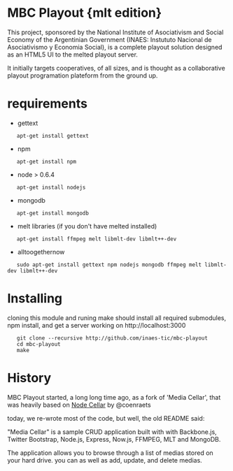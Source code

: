 # MBC Playout {mlt edition} #

This project, sponsored by the National Institute of Asociativism and Social
Economy of the Argentinian Government (INAES: Instututo Nacional de
Asociativismo y Economia Social), is a complete playout solution designed as
an HTML5 UI to the melted playout server.

It initially targets cooperatives, of all sizes, and is thought as a
collaborative playout programation plateform from the ground up.

# requirements #

+ gettext

```shell
   apt-get install gettext 
```

+ npm

```shell
   apt-get install npm  
```
+ node > 0.6.4

```shell
   apt-get install nodejs
```

+ mongodb

```shell
   apt-get install mongodb
```

+ melt libraries (if you don't have melted installed)

```shell
   apt-get install ffmpeg melt libmlt-dev libmlt++-dev
```

+ alltoogethernow

```shell
   sudo apt-get install gettext npm nodejs mongodb ffmpeg melt libmlt-dev libmlt++-dev
```

# Installing #

cloning this module and runing make should install all required submodules,
npm install, and get a server working on http://localhost:3000

```shell
   git clone --recursive http://github.com/inaes-tic/mbc-playout
   cd mbc-playout
   make
```
# History #
MBC Playout started, a long long time ago, as a fork of 'Media Cellar',
that was heavily based on [Node Cellar](http://nodecellar.coenraets.org) by @coenraets

today, we re-wrote most of the code, but well, the old README said:

"Media Cellar" is a sample CRUD application built with with Backbone.js,
Twitter Bootstrap, Node.js, Express, Now.js, FFMPEG, MLT and MongoDB.

The application allows you to browse through a list of medias stored on your
hard drive. you can as well as add, update, and delete medias.
